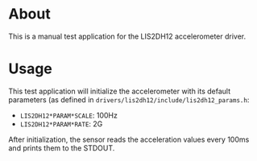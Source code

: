 # About
This is a manual test application for the LIS2DH12 accelerometer driver.

# Usage
This test application will initialize the accelerometer with its default
parameters (as defined in `drivers/lis2dh12/include/lis2dh12_params.h`:
 - `LIS2DH12*PARAM*SCALE`:  100Hz
 - `LIS2DH12*PARAM*RATE`:   2G

After initialization, the sensor reads the acceleration values every 100ms
and prints them to the STDOUT.
